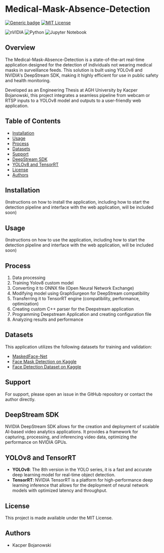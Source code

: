 # Medical-Mask-Absence-Detection

[![Generic badge](https://img.shields.io/badge/version-1.0.0-green.svg)](https://shields.io/)
[![MIT License](https://img.shields.io/badge/license-MIT-blue.svg)](LICENSE) 

![nVIDIA](https://img.shields.io/badge/nVIDIA-%2376B900.svg?style=for-the-badge&logo=nVIDIA&logoColor=white)
![Python](https://img.shields.io/badge/python-3670A0?style=for-the-badge&logo=python&logoColor=ffdd54)
![Jupyter Notebook](https://img.shields.io/badge/jupyter-%23FA0F00.svg?style=for-the-badge&logo=jupyter&logoColor=white)

## Overview
The Medical-Mask-Absence-Detection is a state-of-the-art real-time application designed for the detection of individuals not wearing medical masks in surveillance feeds. This solution is built using YOLOv8 and NVIDIA's DeepStream SDK, making it highly efficient for use in public safety and health monitoring.

Developed as an Engineering Thesis at AGH University by Kacper Bojanowski, this project integrates a seamless pipeline from webcam or RTSP inputs to a YOLOv8 model and outputs to a user-friendly web application.

## Table of Contents
- [Installation](#installation)
- [Usage](#usage)
- [Process](#process)
- [Datasets](#datasets)
- [Support](#support)
- [DeepStream SDK](#deepstream-sdk)
- [YOLOv8 and TensorRT](#yolov8-and-tensorrt)
- [License](#license)
- [Authors](#authors)

## Installation
(Instructions on how to install the application, including how to start the detection pipeline and interface with the web application, will be included soon)

## Usage
(Instructions on how to use the application, including how to start the detection pipeline and interface with the web application, will be included soon)

## Process
 
1. Data processing
2. Training Yolov8 custom model
3. Converting it to ONNX file (Open Neural Network Exchange)
4. Modifying model using GraphSurgeon for DeepStream compatibility
4. Transferring it to TensorRT engine (compatibility, performance, optimization)
5. Creating custom C++ parser for the Deepstream application
6. Programming Deepstream Application and creating configuration file 
7. Analyzing results and performance

## Datasets
This application utilizes the following datasets for training and validation:
- [MaskedFace-Net](https://github.com/cabani/MaskedFace-Net)
- [Face Mask Detection on Kaggle](https://www.kaggle.com/datasets/andrewmvd/face-mask-detection)
- [Face Detection Dataset on Kaggle](https://www.kaggle.com/datasets/fareselmenshawii/face-detection-dataset)

## Support
For support, please open an issue in the GitHub repository or contact the author directly.

## DeepStream SDK
NVIDIA DeepStream SDK allows for the creation and deployment of scalable AI-based video analytics applications. It provides a framework for capturing, processing, and inferencing video data, optimizing the performance on NVIDIA GPUs.

## YOLOv8 and TensorRT
- **YOLOv8**: The 8th version in the YOLO series, it is a fast and accurate deep learning model for real-time object detection.
- **TensorRT**: NVIDIA TensorRT is a platform for high-performance deep learning inference that allows for the deployment of neural network models with optimized latency and throughput.

## License
This project is made available under the MIT License.

## Authors
- Kacper Bojanowski
